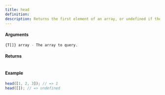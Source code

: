 ```yaml
---
title: head
definition: 
description: Returns the first element of an array, or undefined if the array is empty.
---
```



#### Arguments


```bash
{T[]} array - The array to query.
```


#### Returns


```bash

```


#### Example


```ts
head([1, 2, 3]); // => 1head([]); // => undefined
```